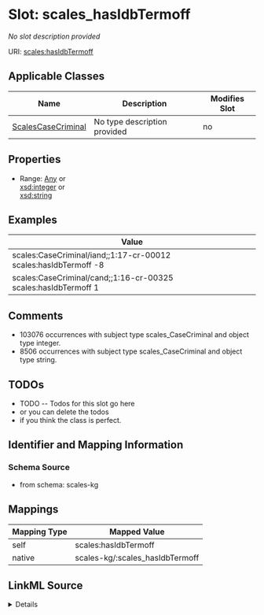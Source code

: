 

# Slot: scales_hasIdbTermoff


_No slot description provided_





URI: [scales:hasIdbTermoff](http://schemas.scales-okn.org/rdf/scales#hasIdbTermoff)



<!-- no inheritance hierarchy -->





## Applicable Classes

| Name | Description | Modifies Slot |
| --- | --- | --- |
| [ScalesCaseCriminal](../classes/ScalesCaseCriminal.md) | No type description provided |  no  |







## Properties

* Range: [Any](../classes/Any.md)&nbsp;or&nbsp;<br />[xsd:integer](http://www.w3.org/2001/XMLSchema#integer)&nbsp;or&nbsp;<br />[xsd:string](http://www.w3.org/2001/XMLSchema#string)






## Examples

| Value |
| --- |
| scales:CaseCriminal/iand;;1:17-cr-00012 scales:hasIdbTermoff -8 |
| scales:CaseCriminal/cand;;1:16-cr-00325 scales:hasIdbTermoff 1 |

## Comments

* 103076 occurrences with subject type scales_CaseCriminal and object type integer.
* 8506 occurrences with subject type scales_CaseCriminal and object type string.

## TODOs

* TODO -- Todos for this slot go here
* or you can delete the todos
* if you think the class is perfect.

## Identifier and Mapping Information







### Schema Source


* from schema: scales-kg




## Mappings

| Mapping Type | Mapped Value |
| ---  | ---  |
| self | scales:hasIdbTermoff |
| native | scales-kg/:scales_hasIdbTermoff |




## LinkML Source

<details>
```yaml
name: scales_hasIdbTermoff
description: No slot description provided
todos:
- TODO -- Todos for this slot go here
- or you can delete the todos
- if you think the class is perfect.
comments:
- 103076 occurrences with subject type scales_CaseCriminal and object type integer.
- 8506 occurrences with subject type scales_CaseCriminal and object type string.
examples:
- value: scales:CaseCriminal/iand;;1:17-cr-00012 scales:hasIdbTermoff -8
- value: scales:CaseCriminal/cand;;1:16-cr-00325 scales:hasIdbTermoff 1
from_schema: scales-kg
rank: 1000
slot_uri: scales:hasIdbTermoff
alias: scales_hasIdbTermoff
domain_of:
- scales_CaseCriminal
range: Any
any_of:
- range: integer
- range: string

```
</details>